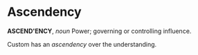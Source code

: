 # Ascendency

**ASCEND'ENCY**, _noun_ Power; governing or controlling influence.

Custom has an _ascendency_ over the understanding.